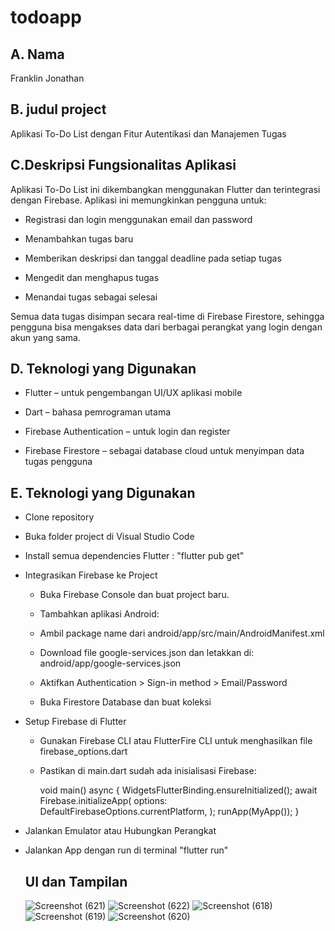 # todoapp


## A. Nama

Franklin Jonathan

## B. judul project
Aplikasi To-Do List dengan Fitur Autentikasi dan Manajemen Tugas

## C.Deskripsi Fungsionalitas Aplikasi
Aplikasi To-Do List ini dikembangkan menggunakan Flutter dan terintegrasi dengan Firebase. Aplikasi ini memungkinkan pengguna untuk:

- Registrasi dan login menggunakan email dan password

- Menambahkan tugas baru

- Memberikan deskripsi dan tanggal deadline pada setiap tugas

- Mengedit dan menghapus tugas

- Menandai tugas sebagai selesai
  
Semua data tugas disimpan secara real-time di Firebase Firestore, sehingga pengguna bisa mengakses data dari berbagai perangkat yang login dengan akun yang sama.

## D. Teknologi yang Digunakan
- Flutter – untuk pengembangan UI/UX aplikasi mobile

- Dart – bahasa pemrograman utama

- Firebase Authentication – untuk login dan register

- Firebase Firestore – sebagai database cloud untuk menyimpan data tugas pengguna
## E. Teknologi yang Digunakan
- Clone repository
- Buka folder project di Visual Studio Code
- Install semua dependencies Flutter : "flutter pub get"
- Integrasikan Firebase ke Project
    - Buka Firebase Console dan buat project baru.

    - Tambahkan aplikasi Android:

    - Ambil package name dari android/app/src/main/AndroidManifest.xml

    - Download file google-services.json dan letakkan di:
    android/app/google-services.json
  
    - Aktifkan Authentication > Sign-in method > Email/Password

    - Buka Firestore Database dan buat koleksi
- Setup Firebase di Flutter

  - Gunakan Firebase CLI atau FlutterFire CLI untuk menghasilkan file firebase_options.dart

  - Pastikan di main.dart sudah ada inisialisasi Firebase:

      void main() async {
        WidgetsFlutterBinding.ensureInitialized();
        await Firebase.initializeApp(
          options: DefaultFirebaseOptions.currentPlatform,
        );
        runApp(MyApp());
      }
- Jalankan Emulator atau Hubungkan Perangkat
- Jalankan App dengan run di terminal "flutter run"
  ## UI dan Tampilan
  ![Screenshot (621)](https://github.com/user-attachments/assets/ae08125a-d355-41ea-8785-29cf9e3e51a7)
![Screenshot (622)](https://github.com/user-attachments/assets/0fe03e71-3aa1-4ee7-8cbf-7695021fa3ae)
![Screenshot (618)](https://github.com/user-attachments/assets/b3c0d433-d764-4292-a04a-cd4e7556e6f3)
![Screenshot (619)](https://github.com/user-attachments/assets/bb995ab4-4290-4909-8aa5-65baa73b8744)
![Screenshot (620)](https://github.com/user-attachments/assets/62890469-22f7-406b-8627-187239cc88b0)


